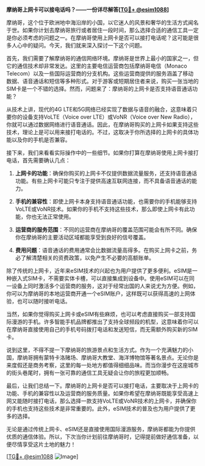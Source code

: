 **摩纳哥上网卡可以接电话吗？——一份详尽解答[[TG💪+ @esim1088](https://t.me/s/esim1088)]**

摩纳哥，这个位于欧洲地中海沿岸的小国，以它迷人的风景和奢华的生活方式闻名于世。如果你计划去摩纳哥旅行或者居住一段时间，那么选择合适的通信工具一定是你必须考虑的问题之一。在摩纳哥使用上网卡是否可以接打电话呢？这可能是很多人心中的疑问。今天，我们就来深入探讨一下这个问题。

首先，我们需要了解摩纳哥的通信网络环境。摩纳哥是世界上最小的国家之一，但它的通信技术却非常发达。这里的主要电信运营商包括摩纳哥电信（Monaco Telecom）以及一些国际运营商的分支机构。这些运营商提供的服务涵盖了移动数据、语音通话和短信等多种形式。对于游客或短期居住者来说，购买一张当地的SIM卡是一个不错的选择。然而，问题来了：摩纳哥的上网卡是否支持语音通话功能？

从技术上讲，现代的4G LTE和5G网络已经实现了数据与语音的融合，这意味着只要你的设备支持VoLTE（Voice over LTE）或VoNR（Voice over New Radio），你就可以通过数据网络进行语音通话。因此，在摩纳哥购买的上网卡如果支持这些技术，理论上是可以用来接打电话的。不过，这取决于你所选择的上网卡的具体功能以及你的手机是否兼容。

接下来，我们来看看实际操作中的一些细节。如果你打算在摩纳哥使用上网卡接打电话，首先需要确认几点：

1. **上网卡的功能**：确保你购买的上网卡不仅提供数据流量服务，还支持语音通话功能。有些上网卡可能只专注于提供高速互联网连接，而不具备语音通话的能力。
   
2. **手机的兼容性**：即使上网卡本身支持语音通话功能，也需要你的手机能够支持VoLTE或VoNR技术。如果你的手机不支持这些技术，那么即使上网卡有此功能，你也无法正常使用。

3. **运营商的服务范围**：不同的运营商在摩纳哥的覆盖范围可能会有所不同。确保你在摩纳哥的主要活动区域都能享受到良好的信号覆盖。

4. **费用问题**：语音通话的费用通常会比数据流量高得多。在购买上网卡之前，务必了解清楚相关的资费政策，以免产生不必要的高额账单。

除了传统的上网卡，近年来eSIM技术的兴起也为用户提供了更多便利。eSIM是一种嵌入式SIM卡，不需要实体卡槽，可以直接集成到设备中。使用eSIM可以在同一设备上同时激活多个运营商的服务，这对于经常出国的人来说尤为方便。例如，你可以为摩纳哥的本地运营商开通一个eSIM账户，这样既可以获得高速的上网体验，也可以随时接听电话。

当然，如果你觉得购买上网卡或eSIM有些麻烦，也可以考虑直接购买一部支持国际漫游的手机。许多智能手机品牌都推出了支持全球频段的机型，这意味着你可以在摩纳哥直接使用自己的手机号码拨打电话和发送短信，而无需额外购买新的SIM卡。

说到这里，不得不提一下摩纳哥的旅游景点和生活方式。作为一个充满魅力的小国，摩纳哥拥有蒙特卡洛赌场、摩纳哥大教堂、海洋博物馆等著名景点。无论你是来度假还是商务考察，这里的每一处地方都值得细细品味。而当你漫步在这座城市的街头巷尾时，拥有一张可靠的通信工具无疑会让你的旅程更加顺畅。

最后，让我们总结一下。摩纳哥的上网卡是否可以接打电话，主要取决于上网卡的功能、手机的兼容性以及运营商的服务质量。如果你希望在摩纳哥既能享受高速上网又能随时接打电话，那么选择一款支持VoLTE或VoNR技术的上网卡，并确保你的手机也支持这些技术是非常重要的。此外，eSIM技术的普及也为用户提供了更多的选择。

无论是通过传统上网卡、eSIM还是直接使用国际漫游服务，摩纳哥都能为你提供优质的通信体验。所以，下次当你计划前往摩纳哥时，记得提前做好通信准备，以便尽情享受这片土地的魅力！

[[TG💪+ @esim1088](https://t.me/s/esim1088) ![Image](https://i.postimg.cc/4NQfJmqS/Snipaste-2025-05-13-00-14-12.png)]